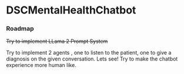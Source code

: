 # DSCMentalHealthChatbot
### Roadmap
~~Try to implement LLama 2 Prompt System~~  

Try to implement 2 agents , one to listen to the patient, one to give a diagnosis on the given conversation. Lets see!
Try to make the chatbot experience more human like.
